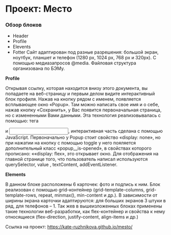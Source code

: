 # Проект: Место

### Обзор блоков

* Header
* Profile
* Elevents
* Fotter
Сайт адаптирован под разные разрешения: большой экран, ноутбук, планшет и телефон (1280 px, 1024 px, 768 px и 320px). С помощью медиазапросов @media. Файловая структура организована по БЭМу.

**Profile**

Открывая ссылку, которая находится внизу этого документа, вы попадаете на веб-страницу и первым делом видите интерактивный блок профиля. Нажав на кнопку рядом с именем, появляется всплывающее окно «Popup». Там можно написать свое имя и о себе, нажав кнопку «Сохранить», у Вас появится первоначальная страница, но с измененными Вами данными. 
Эта технология реализовывалась с помощью: тега <form> и <input>, интерактивная часть сделана с помощью JavaScript. Первоначально у Popup стоит свойство «display: none», но при нажатии на кнопку с помощью toggle у него пояляется дополнительный класс «popup__is-opened», в свойствах которого прописано: ««display: flex», это открывает окно. Для отображения на главной странице того, что пользователь написал используются querySelector, value , textContent, addEventListener.

**Elements**

В данном блоке расположены 6 карточек: фото и подпись к ним. Блок реализован с помощью grid-контейнер (grid-template-columns, grid-template-rows, repeat, minmax(), min-content и др.). В зависимости от ширины экрана карточки адаптируются: для больших экранов 3 штуки в ряд, для телефонов – 1.
Так жев в вышеизложенных блоках применены такие технологии веб-разработки, как flex-контейнер и свойства к нему относящиеся (flex-direction, justify-content, align-items и др.)

Ссылка на проект:
https://kate-ruzhnikova.github.io/mesto/

